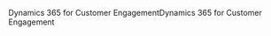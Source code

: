 <span data-ttu-id="2b19e-101">Dynamics 365 for Customer Engagement</span><span class="sxs-lookup"><span data-stu-id="2b19e-101">Dynamics 365 for Customer Engagement</span></span>
